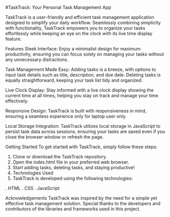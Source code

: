 #TaskTrack: Your Personal Task Management App

TaskTrack is a user-friendly and efficient task management application designed to simplify your daily workflow. Seamlessly combining simplicity with functionality, TaskTrack empowers you to organize your tasks effortlessly while keeping an eye on the clock with its live time display feature.

Features
Sleek Interface: Enjoy a minimalist design for maximum productivity, ensuring you can focus solely on managing your tasks without any unnecessary distractions.

Task Management Made Easy: Adding tasks is a breeze, with options to input task details such as title, description, and due date. Deleting tasks is equally straightforward, keeping your task list tidy and organized.

Live Clock Display: Stay informed with a live clock display showing the current time at all times, helping you stay on track and manage your time effectively.

Responsive Design: TaskTrack is built with responsiveness in mind, ensuring a seamless experience only for laptop user only.

Local Storage Integration: TaskTrack utilizes local storage in JavaScript to persist task data across sessions, ensuring your tasks are saved even if you close the browser window or refresh the page.

Getting Started
To get started with TaskTrack, simply follow these steps:

1. Clone or download the TaskTrack repository.
2. Open the index.html file in your preferred web browser.
3. Start adding tasks, deleting tasks, and staying productive!
4. Technologies Used
5. TaskTrack is developed using the following technologies:

. HTML
. CSS
. JavaScript

Acknowledgements
TaskTrack was inspired by the need for a simple yet effective task management solution. Special thanks to the developers and contributors of the libraries and frameworks used in this project.
